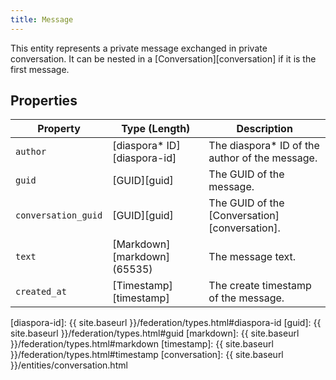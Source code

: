 ```yaml
---
title: Message
---
```


This entity represents a private message exchanged in private conversation. It can be nested in a
[Conversation][conversation] if it is the first message.

## Properties

| Property            | Type (Length)                | Description                                     |
| ------------------- | ---------------------------- | ----------------------------------------------- |
| `author`            | [diaspora\* ID][diaspora-id] | The diaspora\* ID of the author of the message. |
| `guid`              | [GUID][guid]                 | The GUID of the message.                        |
| `conversation_guid` | [GUID][guid]                 | The GUID of the [Conversation][conversation].   |
| `text`              | [Markdown][markdown] (65535) | The message text.                               |
| `created_at`        | [Timestamp][timestamp]       | The create timestamp of the message.            |

[diaspora-id]: {{ site.baseurl }}/federation/types.html#diaspora-id
[guid]: {{ site.baseurl }}/federation/types.html#guid
[markdown]: {{ site.baseurl }}/federation/types.html#markdown
[timestamp]: {{ site.baseurl }}/federation/types.html#timestamp
[conversation]: {{ site.baseurl }}/entities/conversation.html
